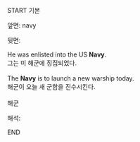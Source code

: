 START
기본

앞면:
navy


뒷면:
<div>He was enlisted into the US <strong>Navy</strong>. </div><div><div>그는 미 해군에 징집되었다.</div></div><div><br></div><div><div>The <strong>Navy</strong> is to launch a new warship today. </div><div><div>해군이 오늘 새 군함을 진수시킨다.</div></div></div><div><span><br></span></div><div><span>해군</span></div>


해석:
<!--ID: 1746614454318-->
END